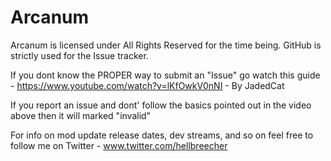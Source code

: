 # Arcanum

Arcanum is licensed under All Rights Reserved for the time being. GitHub is strictly used for the Issue tracker. 

If you dont know the PROPER way to submit an "Issue" go watch this guide - https://www.youtube.com/watch?v=lKfOwkV0nNI - By JadedCat

If you report an issue and dont' follow the basics pointed out in the video above then it will marked "invalid"

For info on mod update release dates, dev streams, and so on feel free to follow me on Twitter - www.twitter.com/hellbreecher
